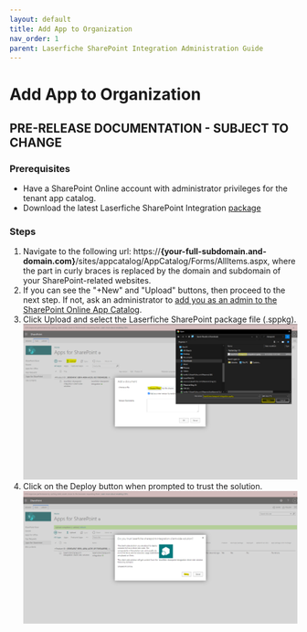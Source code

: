 ```yaml
---
layout: default
title: Add App to Organization
nav_order: 1
parent: Laserfiche SharePoint Integration Administration Guide
---
```


# Add App to Organization

## PRE-RELEASE DOCUMENTATION - SUBJECT TO CHANGE


### Prerequisites
  - Have a SharePoint Online account with administrator privileges for the tenant app catalog.
  - Download the latest Laserfiche SharePoint Integration [package](../assets/laserfiche-sharepoint-integration.sppkg)

### Steps
1. Navigate to the following url: https://<b>{your-full-subdomain.and-domain.com}</b>/sites/appcatalog/AppCatalog/Forms/AllItems.aspx, where the part in curly braces is replaced by the domain and subdomain of your SharePoint-related websites.
1. If you can see the "+New" and "Upload" buttons, then proceed to the next step. If not, ask an administrator to [add you as an admin to the SharePoint Online App Catalog](https://learn.microsoft.com/en-us/office365/customlearning/addappadmin#add-an-administrator).
1. Click Upload and select the Laserfiche SharePoint package file (.sppkg).
<a href="../assets/images/uploadSolution.png"><img src="../assets/images/uploadSolution.png"></a>
1. Click on the Deploy button when prompted to trust the solution.
<a href="../assets/images/trustSolution.png"><img src="../assets/images/trustSolution.png"></a>

